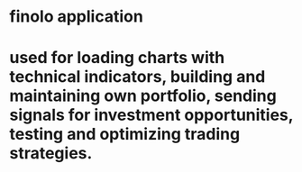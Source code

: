 # finolo application
# used for loading charts with technical indicators, building and maintaining own portfolio, sending signals for investment opportunities, testing and optimizing trading strategies.
